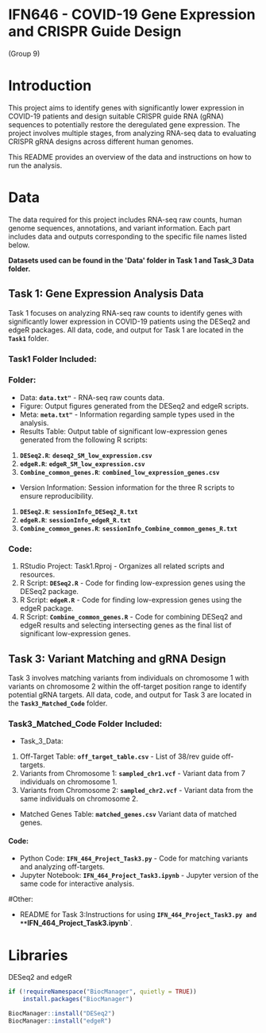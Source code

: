 # IFN646 - COVID-19 Gene Expression and CRISPR Guide Design
(Group 9)

# Introduction
This project aims to identify genes with significantly lower expression in COVID-19 patients and design suitable CRISPR guide RNA (gRNA) sequences to potentially restore the deregulated gene expression. The project involves multiple stages, from analyzing RNA-seq data to evaluating CRISPR gRNA designs across different human genomes.

This README provides an overview of the data and instructions on how to run the analysis.

# Data
The data required for this project includes RNA-seq raw counts, human genome sequences, annotations, and variant information. Each part includes data and outputs corresponding to the specific file names listed below.

**Datasets used can be found in the 'Data' folder in Task 1 and Task_3 Data folder.**

## Task 1: Gene Expression Analysis Data
Task 1 focuses on analyzing RNA-seq raw counts to identify genes with significantly lower expression in COVID-19 patients using the DESeq2 and edgeR packages. All data, code, and output for Task 1 are located in the **`Task1`** folder.

### **Task1** Folder Included:
### Folder:
- Data: **`data.txt"`** - RNA-seq raw counts data.
- Figure: Output figures generated from the DESeq2 and edgeR scripts.
- Meta: **`meta.txt"`** - Information regarding sample types used in the analysis.
- Results Table: Output table of significant low-expression genes generated from the following R scripts:
1. **`DESeq2.R`**: **`deseq2_SM_low_expression.csv`**
2. **`edgeR.R`**: **`edgeR_SM_low_expression.csv`**
3. **`Combine_common_genes.R`**: **`combined_low_expression_genes.csv`**
- Version Information: Session information for the three R scripts to ensure reproducibility.
1. **`DESeq2.R`**: **`sessionInfo_DESeq2_R.txt`**
2. **`edgeR.R`**: **`sessionInfo_edgeR_R.txt`**
3. **`Combine_common_genes.R`**: **`sessionInfo_Combine_common_genes_R.txt`**

### Code:
1. RStudio Project: Task1.Rproj - Organizes all related scripts and resources.
2. R Script: **`DESeq2.R`** - Code for finding low-expression genes using the DESeq2 package.
3. R Script: **`edgeR.R`** - Code for finding low-expression genes using the edgeR package.
4. R Script: **`Combine_common_genes.R`** - Code for combining DESeq2 and edgeR results and selecting intersecting genes as the final list of significant low-expression genes.


## Task 3: Variant Matching and gRNA Design
Task 3 involves matching variants from individuals on chromosome 1 with variants on chromosome 2 within the off-target position range to identify potential gRNA targets. All data, code, and output for Task 3 are located in the **`Task3_Matched_Code`** folder.

### **Task3_Matched_Code** Folder Included:
- Task_3_Data:
1. Off-Target Table: **`off_target_table.csv`** - List of 38/rev guide off-targets.
2. Variants from Chromosome 1: **`sampled_chr1.vcf`** - Variant data from 7 individuals on chromosome 1.
3. Variants from Chromosome 2: **`sampled_chr2.vcf`** - Variant data from the same individuals on chromosome 2.
- Matched Genes Table: **`matched_genes.csv`** Variant data of matched genes.

#### Code:
- Python Code: **`IFN_464_Project_Task3.py`** - Code for matching variants and analyzing off-targets.
- Jupyter Notebook: **`IFN_464_Project_Task3.ipynb`** - Jupyter version of the same code for interactive analysis.

#Other:
- README for Task 3:Instructions for using **`IFN_464_Project_Task3.py and **`IFN_464_Project_Task3.ipynb`**.

# Libraries
DESeq2 and edgeR

```R
if (!requireNamespace("BiocManager", quietly = TRUE))
    install.packages("BiocManager")

BiocManager::install("DESeq2")
BiocManager::install("edgeR")
```



